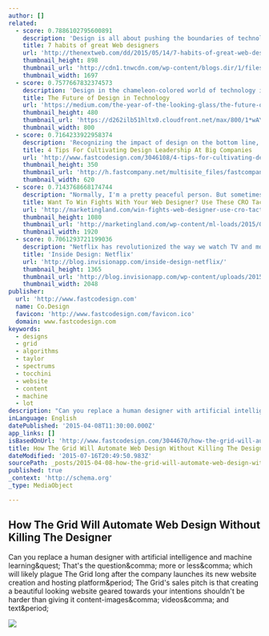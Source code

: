 ```yaml
---
author: []
related:
  - score: 0.7886102795600891
    description: 'Design is all about pushing the boundaries of technology and creativity to better solve problems. At its core, design is about people. When we talk about people, we mean team members as well as users.'
    title: 7 habits of great Web designers
    url: 'http://thenextweb.com/dd/2015/05/14/7-habits-of-great-web-designers/'
    thumbnail_height: 898
    thumbnail_url: 'http://cdn1.tnwcdn.com/wp-content/blogs.dir/1/files/2015/05/habits.jpg'
    thumbnail_width: 1697
  - score: 0.7577667832374573
    description: 'Design in the chameleon-colored world of technology is still young. The word interaction design only started getting thrown around in the 90s. When I started my first job, before the advent of the iPhone, I remember our team compiling a list of all the folks we could find who had ever designed an interactive application before.'
    title: The Future of Design in Technology
    url: 'https://medium.com/the-year-of-the-looking-glass/the-future-of-design-in-technology-fe1697e5826'
    thumbnail_height: 480
    thumbnail_url: 'https://d262ilb51hltx0.cloudfront.net/max/800/1*wAYrUB0iQOlhObIOMtBoEQ.jpeg'
    thumbnail_width: 800
  - score: 0.7164233922958374
    description: 'Recognizing the impact of design on the bottom line, big companies have gotten in the habit of simply swallowing up smaller design studios. Last year, for example, Capital One acquired the design firm Adaptive Path, previously an outside design consultancy.'
    title: 4 Tips For Cultivating Design Leadership At Big Companies
    url: 'http://www.fastcodesign.com/3046108/4-tips-for-cultivating-design-leadership-at-big-companies'
    thumbnail_height: 350
    thumbnail_url: 'http://h.fastcompany.net/multisite_files/fastcompany/imagecache/620x350/poster/2015/05/3046108-poster-p-1-4-tips-for-cultivating-design-leadership.jpg'
    thumbnail_width: 620
  - score: 0.7143768668174744
    description: "Normally, I'm a pretty peaceful person. But sometimes there are things worth fighting for. When conversion optimization faces off with other forces in the digital marketing world, sparks will fly. As conversion rate optimization pros (CROs), we need to understand that we are the spear tip of Web marketing."
    title: Want To Win Fights With Your Web Designer? Use These CRO Tactics
    url: 'http://marketingland.com/win-fights-web-designer-use-cro-tactics-127931'
    thumbnail_height: 1080
    thumbnail_url: 'http://marketingland.com/wp-content/ml-loads/2015/03/boxing-gloves-battle-fight-ss-1920.jpg'
    thumbnail_width: 1920
  - score: 0.7061293721199036
    description: "Netflix has revolutionized the way we watch TV and movies with their online subscription model. I sat down with Andy Law, a product designer on the company's mobile team, to discuss design inspiration, collaboration, and designing for your audience."
    title: 'Inside Design: Netflix'
    url: 'http://blog.invisionapp.com/inside-design-netflix/'
    thumbnail_height: 1365
    thumbnail_url: 'http://blog.invisionapp.com/wp-content/uploads/2015/05/IMG_9599-peterprato.jpg'
    thumbnail_width: 2048
publisher:
  url: 'http://www.fastcodesign.com'
  name: Co.Design
  favicon: 'http://www.fastcodesign.com/favicon.ico'
  domain: www.fastcodesign.com
keywords:
  - designs
  - grid
  - algorithms
  - taylor
  - spectrums
  - tocchini
  - website
  - content
  - machine
  - lot
description: "Can you replace a human designer with artificial intelligence and machine learning? That's the question, more or less, which will likely plague The Grid long after the company launches its new website creation and hosting platform. The Grid's sales pitch is that creating a beautiful looking website geared towards your intentions shouldn't be harder than giving it content-images, videos, and text."
inLanguage: English
datePublished: '2015-04-08T11:30:00.000Z'
app_links: []
isBasedOnUrl: 'http://www.fastcodesign.com/3044670/how-the-grid-will-automate-web-design-without-killing-the-designer'
title: How The Grid Will Automate Web Design Without Killing The Designer
dateModified: '2015-07-16T20:49:50.983Z'
sourcePath: _posts/2015-04-08-how-the-grid-will-automate-web-design-without-killing-the-de.md
published: true
_context: 'http://schema.org'
_type: MediaObject

---
```

<article style=""><h1>How The Grid Will Automate Web Design Without Killing The Designer</h1><p>Can you replace a human designer with artificial intelligence and machine learning&amp;quest; That's the question&amp;comma; more or less&amp;comma; which will likely plague The Grid long after the company launches its new website creation and hosting platform&amp;period; The Grid's sales pitch is that creating a beautiful looking website geared towards your intentions shouldn't be harder than giving it content-images&amp;comma; videos&amp;comma; and text&amp;period;</p><img src="http://g.fastcompany.net/multisite_files/fastcompany/imagecache/inline-large/inline/2015/04/3044670-inline-i-4-grid-shell.jpg" /></article>